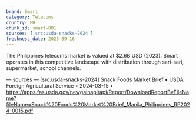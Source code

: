 ```yaml
---
brand: Smart
category: Telecoms
country: PH
chunk_id: smart-001
sources: ['src:usda-snacks-2024']
freshness_date: 2025-09-16
---
```


The Philippines telecoms market is valued at $2.6B USD (2023). Smart operates in this competitive landscape with distribution through sari-sari, supermarket, school channels.

— sources —
[src:usda-snacks-2024] Snack Foods Market Brief • USDA Foreign Agricultural Service • 2024-03-15 • https://apps.fas.usda.gov/newgainapi/api/Report/DownloadReportByFileName?fileName=Snack%20Foods%20Market%20Brief_Manila_Philippines_RP2024-0015.pdf

